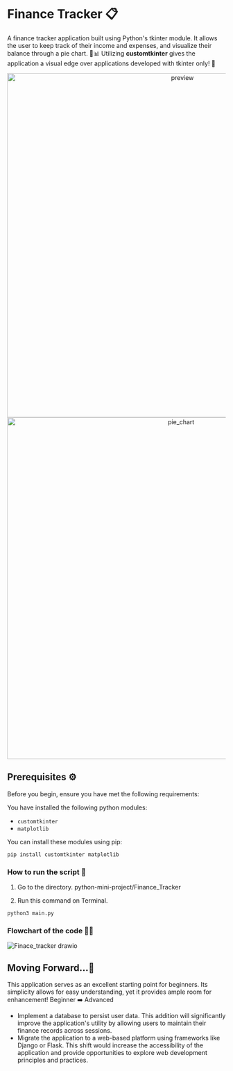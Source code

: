 

# Finance Tracker 📋

A finance tracker application built using Python's tkinter module. It allows the user to keep track of their income and expenses, and visualize their balance through a pie chart. 🥧📊
Utilizing **customtkinter** gives the application a visual edge over applications developed with tkinter only! 🎨

<p align="center">
<img width="792" alt="preview" src="https://github.com/otahina/python-mini-project/assets/108225969/eaa973ee-b9f8-4f1f-8367-066a5462d167">
<img width="786" alt="pie_chart" src="https://github.com/otahina/python-mini-project/assets/108225969/8cb73919-106a-4a3d-acdb-20ae38f9fd07">

## Prerequisites ⚙️

Before you begin, ensure you have met the following requirements:

You have installed the following python modules:

* `customtkinter`
* `matplotlib`

You can install these modules using pip:

```
pip install customtkinter matplotlib
```

### How to run the script 🚀

1. Go to the directory. python-mini-project/Finance_Tracker

2. Run this command on Terminal.

```
python3 main.py
```

### Flowchart of the code 🤹‍♀️

![Finace_tracker drawio](https://github.com/otahina/python-mini-project/assets/108225969/5a5e379a-6aae-48cb-8a22-482c4051f844)

## Moving Forward...🐾

This application serves as an excellent starting point for beginners. Its simplicity allows for easy understanding, yet it provides ample room for enhancement!
Beginner ➡️ Advanced
* Implement a database to persist user data. This addition will significantly improve the application's utility by allowing users to maintain their finance records across sessions.
* Migrate the application to a web-based platform using frameworks like Django or Flask. This shift would increase the accessibility of the application and provide opportunities to explore web development principles and practices.



